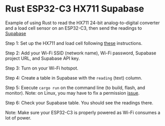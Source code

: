 # Rust ESP32-C3 HX711 Supabase

Example of using Rust to read the HX711 24-bit analog-to-digital converter and a load cell sensor on an ESP32-C3, then send the readings to [Supabase](https://supabase.com/)

Step 1: Set up the HX711 and load cell following [these](https://github.com/weiying-chen/rust-esp32c3-hx711) instructions. 

Step 2: Add your Wi-Fi SSID (network name), Wi-Fi password, Supabase project URL, and Supabase API key. 

Step 3: Turn on your Wi-Fi hotspot.

Step 4: Create a table in Supabase with the `reading` (text) column.

Step 5: Execute `cargo run` on the command line (to build, flash, and monitor). Note: on Linux, you may have to fix a permission [issue](https://github.com/esp-rs/espflash/blob/main/espflash/README.md#permissions-on-linux).

Step 6: Check your Supabase table. You should see the readings there.

Note: Make sure your ESP32-C3 is properly powered as Wi-Fi consumes a lot of power.

